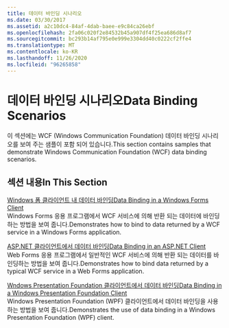 ```yaml
---
title: 데이터 바인딩 시나리오
ms.date: 03/30/2017
ms.assetid: a2c10dc4-84af-4dab-baee-e9c84ca26ebf
ms.openlocfilehash: 2fa06c020f2e84532b45a907df4f25ea686d8af7
ms.sourcegitcommit: bc293b14af795e0e999e3304dd40c0222cf2ffe4
ms.translationtype: MT
ms.contentlocale: ko-KR
ms.lasthandoff: 11/26/2020
ms.locfileid: "96265858"
---
```

# <a name="data-binding-scenarios"></a><span data-ttu-id="4b5f2-102">데이터 바인딩 시나리오</span><span class="sxs-lookup"><span data-stu-id="4b5f2-102">Data Binding Scenarios</span></span>

<span data-ttu-id="4b5f2-103">이 섹션에는 WCF (Windows Communication Foundation) 데이터 바인딩 시나리오를 보여 주는 샘플이 포함 되어 있습니다.</span><span class="sxs-lookup"><span data-stu-id="4b5f2-103">This section contains samples that demonstrate Windows Communication Foundation (WCF) data binding scenarios.</span></span>  
  
## <a name="in-this-section"></a><span data-ttu-id="4b5f2-104">섹션 내용</span><span class="sxs-lookup"><span data-stu-id="4b5f2-104">In This Section</span></span>  

 [<span data-ttu-id="4b5f2-105">Windows 폼 클라이언트 내 데이터 바인딩</span><span class="sxs-lookup"><span data-stu-id="4b5f2-105">Data Binding in a Windows Forms Client</span></span>](data-binding-in-a-windows-forms-client.md)  
 <span data-ttu-id="4b5f2-106">Windows Forms 응용 프로그램에서 WCF 서비스에 의해 반환 되는 데이터에 바인딩하는 방법을 보여 줍니다.</span><span class="sxs-lookup"><span data-stu-id="4b5f2-106">Demonstrates how to bind to data returned by a WCF service in a Windows Forms application.</span></span>  
  
 [<span data-ttu-id="4b5f2-107">ASP.NET 클라이언트에서 데이터 바인딩</span><span class="sxs-lookup"><span data-stu-id="4b5f2-107">Data Binding in an ASP.NET Client</span></span>](data-binding-in-an-aspnet-client.md)  
 <span data-ttu-id="4b5f2-108">Web Forms 응용 프로그램에서 일반적인 WCF 서비스에 의해 반환 되는 데이터를 바인딩하는 방법을 보여 줍니다.</span><span class="sxs-lookup"><span data-stu-id="4b5f2-108">Demonstrates how to bind data returned by a typical WCF service in a Web Forms application.</span></span>  
  
 [<span data-ttu-id="4b5f2-109">Wndows Presentation Foundation 클라이언트에서 데이터 바인딩</span><span class="sxs-lookup"><span data-stu-id="4b5f2-109">Data Binding in a Windows Presentation Foundation Client</span></span>](data-binding-in-a-wpf-client.md)  
 <span data-ttu-id="4b5f2-110">Windows Presentation Foundation (WPF) 클라이언트에서 데이터 바인딩을 사용 하는 방법을 보여 줍니다.</span><span class="sxs-lookup"><span data-stu-id="4b5f2-110">Demonstrates the use of data binding in a Windows Presentation Foundation (WPF) client.</span></span>
